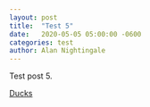 ```yaml
---
layout: post
title:  "Test 5"
date:   2020-05-05 05:00:00 -0600
categories: test
author: Alan Nightingale
---
```


Test post 5.

[Ducks](https://duckduckgo.com/)